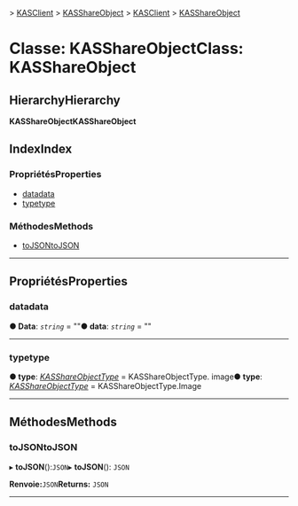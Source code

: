 <span data-ttu-id="c7e80-101">[](../README.md) > [KASClient](../modules/kasclient.md) > [KASShareObject](../classes/kasclient.kasshareobject.md)</span><span class="sxs-lookup"><span data-stu-id="c7e80-101">[](../README.md) > [KASClient](../modules/kasclient.md) > [KASShareObject](../classes/kasclient.kasshareobject.md)</span></span>

# <a name="class-kasshareobject"></a><span data-ttu-id="c7e80-102">Classe: KASShareObject</span><span class="sxs-lookup"><span data-stu-id="c7e80-102">Class: KASShareObject</span></span>

## <a name="hierarchy"></a><span data-ttu-id="c7e80-103">Hierarchy</span><span class="sxs-lookup"><span data-stu-id="c7e80-103">Hierarchy</span></span>

<span data-ttu-id="c7e80-104">**KASShareObject**</span><span class="sxs-lookup"><span data-stu-id="c7e80-104">**KASShareObject**</span></span>

## <a name="index"></a><span data-ttu-id="c7e80-105">Index</span><span class="sxs-lookup"><span data-stu-id="c7e80-105">Index</span></span>

### <a name="properties"></a><span data-ttu-id="c7e80-106">Propriétés</span><span class="sxs-lookup"><span data-stu-id="c7e80-106">Properties</span></span>

* [<span data-ttu-id="c7e80-107">data</span><span class="sxs-lookup"><span data-stu-id="c7e80-107">data</span></span>](kasclient.kasshareobject.md#data)
* [<span data-ttu-id="c7e80-108">type</span><span class="sxs-lookup"><span data-stu-id="c7e80-108">type</span></span>](kasclient.kasshareobject.md#type)
### <a name="methods"></a><span data-ttu-id="c7e80-109">Méthodes</span><span class="sxs-lookup"><span data-stu-id="c7e80-109">Methods</span></span>

* [<span data-ttu-id="c7e80-110">toJSON</span><span class="sxs-lookup"><span data-stu-id="c7e80-110">toJSON</span></span>](kasclient.kasshareobject.md#tojson)

---

## <a name="properties"></a><span data-ttu-id="c7e80-111">Propriétés</span><span class="sxs-lookup"><span data-stu-id="c7e80-111">Properties</span></span>

<a id="data"></a>

###  <a name="data"></a><span data-ttu-id="c7e80-112">data</span><span class="sxs-lookup"><span data-stu-id="c7e80-112">data</span></span>

<span data-ttu-id="c7e80-113">**● Data**: *`string`* = ""</span><span class="sxs-lookup"><span data-stu-id="c7e80-113">**● data**: *`string`* = ""</span></span>

___
<a id="type"></a>

###  <a name="type"></a><span data-ttu-id="c7e80-114">type</span><span class="sxs-lookup"><span data-stu-id="c7e80-114">type</span></span>

<span data-ttu-id="c7e80-115">**● type**: *[KASShareObjectType](../enums/kasclient.kasshareobjecttype.md)* = KASShareObjectType. image</span><span class="sxs-lookup"><span data-stu-id="c7e80-115">**● type**: *[KASShareObjectType](../enums/kasclient.kasshareobjecttype.md)* =  KASShareObjectType.Image</span></span>

___

## <a name="methods"></a><span data-ttu-id="c7e80-116">Méthodes</span><span class="sxs-lookup"><span data-stu-id="c7e80-116">Methods</span></span>

<a id="tojson"></a>

###  <a name="tojson"></a><span data-ttu-id="c7e80-117">toJSON</span><span class="sxs-lookup"><span data-stu-id="c7e80-117">toJSON</span></span>

<span data-ttu-id="c7e80-118">▸ **toJSON**():`JSON`</span><span class="sxs-lookup"><span data-stu-id="c7e80-118">▸ **toJSON**(): `JSON`</span></span>

<span data-ttu-id="c7e80-119">**Renvoie:**`JSON`</span><span class="sxs-lookup"><span data-stu-id="c7e80-119">**Returns:** `JSON`</span></span>

___

